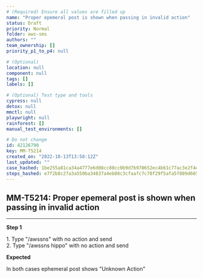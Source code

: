 ```yaml
---
# (Required) Ensure all values are filled up
name: "Proper epemeral post is shown when passing in invalid action"
status: Draft
priority: Normal
folder: aws-sms
authors: ""
team_ownership: []
priority_p1_to_p4: null

# (Optional)
location: null
component: null
tags: []
labels: []

# (Optional) Test type and tools
cypress: null
detox: null
mmctl: null
playwright: null
rainforest: []
manual_test_environments: []

# Do not change
id: 42126790
key: MM-T5214
created_on: "2022-10-13T13:58:12Z"
last_updated: ""
case_hashed: 1be255a81ca34a4777e6d08cc80cc0b9d7b970652ec4b61c77ac3e2f4ee590b5e960a5dc6602067dcf5925d56825ad88
steps_hashed: e7f2b8c27a3a550ba34837a4eb08c3cfaafc7c78f29f5afa5f809d665a10e9b21f2cc3157e8a8b00ec0c555a5e09954d
---
```


<!-- (Auto-generated) Based on frontmatter's "key" and "name" -->

## MM-T5214: Proper epemeral post is shown when passing in invalid action

---

**Step 1**

1\. Type "/awssns" with no action and send\
2\. Type "/awssns hippo" with no action and send

**Expected**

In both cases ephemeral post shows "Unknown Action"
